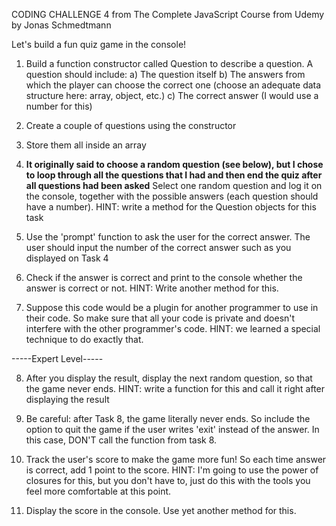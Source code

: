 CODING CHALLENGE 4 from The Complete JavaScript Course from Udemy by Jonas Schmedtmann

  Let's build a fun quiz game in the console!

  1. Build a function constructor called Question to describe a question. A question
     should include:
    a) The question itself
    b) The answers from which the player can choose the correct one (choose an adequate
       data structure here: array, object, etc.)
    c) The correct answer (I would use a number for this)

  2. Create a couple of questions using the constructor

  3. Store them all inside an array

  4. **It originally said to choose a random question (see below), but I chose to loop through all the questions that I had and then end the quiz after all questions had been asked**
     Select one random question and log it on the console, together with the possible
     answers (each question should have a number). HINT: write a method for the Question
     objects for this task

  5. Use the 'prompt' function to ask the user for the correct answer. The user should 
     input the number of the correct answer such as you displayed on Task 4

  6. Check if the answer is correct and print to the console whether the answer is correct
     or not. HINT: Write another method for this.

  7. Suppose this code would be a plugin for another programmer to use in their code. So
     make sure that all your code is private and doesn't interfere with the other 
     programmer's code. HINT: we learned a special technique to do exactly that.


  -----Expert Level-----

  8. After you display the result, display the next random question, so that the game
     never ends. HINT: write a function for this and call it right after displaying
     the result

  9. Be careful: after Task 8, the game literally never ends. So include the option to 
     quit the game if the user writes 'exit' instead of the answer. In this case, DON'T
     call the function from task 8.

  10. Track the user's score to make the game more fun! So each time answer is correct, 
      add 1 point to the score. HINT: I'm going to use the power of closures for this,
      but you don't have to, just do this with the tools you feel more comfortable at 
      this point.

  11. Display the score in the console. Use yet another method for this.
